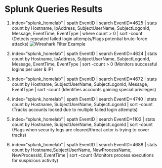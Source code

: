 # Splunk Queries Results

1. index="splunk_homelab" | spath EventID | search EventID=4625 
| stats count by Hostname, IpAddress, SubjectUserName, SubjectLogonId, Message, EventTime, EventType
| where count > 0 
| sort -count
(Detects repeated failed login attempts/Flags potential brute-force attacks)
![Wireshark Filter Example](Screenshot4625.png)

2. index="splunk_homelab" | spath EventID | search EventID=4624 
| stats count by Hostname, IpAddress, SubjectUserName, SubjectLogonId, Message, EventTime, EventType 
| sort -count > 0
(Monitors successful logins per user & IP)

3. index="splunk_homelab" | spath EventID | search EventID=4672 
| stats count by Hostname, SubjectUserName,  SubjectLogonId, Message, EventType
| sort -count
(Identifies accounts gaining special privileges)

4. index="splunk_homelab" | spath EventID | search EventID=4740 
| stats count by Hostname, SubjectUserName, SubjectLogonId
| sort -count
(Tracks accounts locked due to multiple failed login attempts)

5. index="splunk_homelab" | spath EventID | search EventID=1102
| stats count by Hostname, SubjectUserName, SubjectLogonId
| sort -count
(Flags when security logs are cleared/threat actor is trying to cover tracks)

6. index="splunk_homelab" | spath EventID | search EventID=4688 
| stats count by Hostname,SubjectUserName, NewProcessName, NewProcessId, EventTime
| sort -count
(Monitors process executions for suspicious activity)


